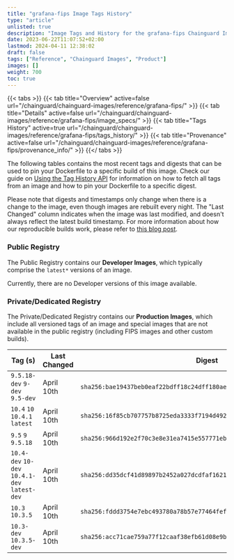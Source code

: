```yaml
---
title: "grafana-fips Image Tags History"
type: "article"
unlisted: true
description: "Image Tags and History for the grafana-fips Chainguard Image"
date: 2023-06-22T11:07:52+02:00
lastmod: 2024-04-11 12:38:02
draft: false
tags: ["Reference", "Chainguard Images", "Product"]
images: []
weight: 700
toc: true
---
```


{{< tabs >}}
{{< tab title="Overview" active=false url="/chainguard/chainguard-images/reference/grafana-fips/" >}}
{{< tab title="Details" active=false url="/chainguard/chainguard-images/reference/grafana-fips/image_specs/" >}}
{{< tab title="Tags History" active=true url="/chainguard/chainguard-images/reference/grafana-fips/tags_history/" >}}
{{< tab title="Provenance" active=false url="/chainguard/chainguard-images/reference/grafana-fips/provenance_info/" >}}
{{</ tabs >}}

The following tables contains the most recent tags and digests that can be used to pin your Dockerfile to a specific build of this image. Check our guide on [Using the Tag History API](/chainguard/chainguard-images/using-the-tag-history-api/) for information on how to fetch all tags from an image and how to pin your Dockerfile to a specific digest.

Please note that digests and timestamps only change when there is a change to the image, even though images are rebuilt every night. The "Last Changed" column indicates when the image was last modified, and doesn't always reflect the latest build timestamp. For more information about how our reproducible builds work, please refer to [this blog post](https://www.chainguard.dev/unchained/reproducing-chainguards-reproducible-image-builds).

### Public Registry
The Public Registry contains our **Developer Images**, which typically comprise the `latest*` versions of an image.

Currently, there are no Developer versions of this image available.

### Private/Dedicated Registry
The Private/Dedicated Registry contains our **Production Images**, which include all versioned tags of an image and special images that are not available in the public registry (including FIPS images and other custom builds).

| Tag (s)                                        | Last Changed | Digest                                                                    |
|------------------------------------------------|--------------|---------------------------------------------------------------------------|
|  `9.5.18-dev` `9-dev` `9.5-dev`                | April 10th   | `sha256:bae19437beb0eaf22bdff18c24dff180ae43f88f954e8e30b3bfb9ee208a130a` |
|  `10.4` `10` `10.4.1` `latest`                 | April 10th   | `sha256:16f85cb707757b8725eda3333f7194d4920e6d8289b98afadf64898b8c9afdb9` |
|  `9.5` `9` `9.5.18`                            | April 10th   | `sha256:966d192e2f70c3e8e31ea7415e557771ebffe96f047d74fba393ac68c418eb60` |
|  `10.4-dev` `10-dev` `10.4.1-dev` `latest-dev` | April 10th   | `sha256:dd35dcf41d89897b2452a027dcdfaf16212bfc5c4c463384c71a266426c334aa` |
|  `10.3` `10.3.5`                               | April 10th   | `sha256:fddd3754e7ebc493780a78b57e77464fef9b5cdee1198b458a419ce39034c341` |
|  `10.3-dev` `10.3.5-dev`                       | April 10th   | `sha256:acc71cae759a77f12caaf38efb61d08e9b910c3d3c3211e280653aafbabcde8f` |

